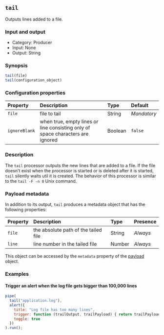 ## `tail`

Outputs lines added to a file.

### Input and output

* Category: Producer
* Input: None
* Output: String

### Synopsis

```js
tail(file)
tail(configuration_object)
```

### Configuration properties

| Property | Description | Type | Default |
| :--- | :--- | :--- | :--- |
| `file` | file to tail | String | *Mandatory* |
| `ignoreBlank` | when true, empty lines or line consisting only of space characters are ignored | Boolean | `false` |
 
### Description

The `tail` processor outputs the new lines that are added to a file. If the file doesn't exist when the processor is
started or is deleted after it is started, `tail` silently waits util it is created. The behavior of this processor 
is similar to the `tail -F -n 0` Unix command.

### Payload metadata

In addition to its output, `tail` produces a metadata object that has the following properties:

| Property | Description | Type | Presence | 
| :--- | :--- | :--- | :--- |
| `file` | the absolute path of the tailed file | String | *Always* |
| `line` | line number in the tailed file | Number | *Always* |

This object can be accessed by the `metadata` property of the [payload](processors.md) object.

### Examples

<!-- example-begin -->
#### Trigger an alert when the log file gets bigger than 100,000 lines

```js
pipe(
  tail("application.log"),
  alert({
    title: "Log file has too many lines",
    trigger: function (trailOutput, trailPayload) { return trailPayload.metadata.line > 100000; },
    toggle: true
  })
).run();
```
<!-- example-end -->
